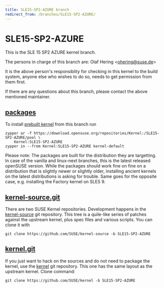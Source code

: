 ```yaml
---
title: SLE15-SP2-AZURE branch
redirect_from: /branches/SLE15-SP2-AZURE/
---
```

# SLE15-SP2-AZURE
This is the SLE 15 SP2 AZURE kernel branch.

The persons in charge of this branch are:
Olaf Hering <[ohering@suse.de](mailto:ohering@suse.de?subject=SLE15-SP2-AZURE%20branch)>

It is the above person's responsiblity for checking in this kernel to
the build system, anyone else who wishes to do so, needs to get
permission from them first.

If there are any questions about this branch, please contact the above
mentioned maintainer.


## [packages](https://download.opensuse.org/repositories/Kernel:/SLE15-SP2-AZURE)
To install
[prebuilt kernel](https://download.opensuse.org/repositories/Kernel:/SLE15-SP2-AZURE)
from this branch run

```
zypper ar -f https://download.opensuse.org/repositories/Kernel:/SLE15-SP2-AZURE/pool \
    Kernel:SLE15-SP2-AZURE
zypper in --from Kernel:SLE15-SP2-AZURE kernel-default
```

Please note: The packages are built for the distribution they are
targetting. In case of the vanilla and linux-next branches, this is the
latest released openSUSE version. While the packages should work fine on
fine on a distribution that is slightly newer or slightly older,
installing ancient kernels on the latest distributions is asking for
trouble. Same goes for the opposite case, e.g. installing the Factory
kernel on SLES 9.

## [kernel-source.git](https://github.com/SUSE/kernel-source/tree/SLE15-SP2-AZURE)
There are two SUSE Kernel repositories. Development happens in the
[kernel-source](https://github.com/SUSE/kernel-source/tree/SLE15-SP2-AZURE)
git repository. This tree is a quile-like series of patches against the
upstream kernel, plus spec files and various scripts. You can clone it
with

```
git clone https://github.com/SUSE/kernel-source -b SLE15-SP2-AZURE
```

## [kernel.git](https://github.com/SUSE/kernel/tree/SLE15-SP2-AZURE)
If you just want to hack on the sources and do not need to package the
kernel, use the [kernel](https://github.com/SUSE/kernel/tree/SLE15-SP2-AZURE)
git repository. This one has the same layout as the upstream kernel. Clone
command:

```
git clone https://github.com/SUSE/kernel -b SLE15-SP2-AZURE
```


